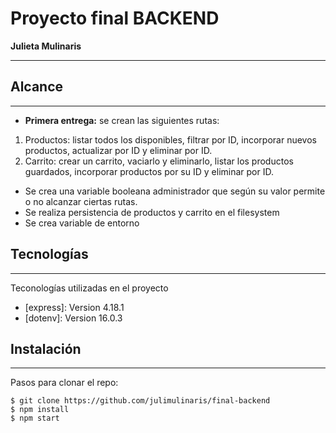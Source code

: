 # Proyecto final BACKEND
**Julieta Mulinaris**
***

## Alcance
***
* **Primera entrega:** se crean las siguientes rutas:
1) Productos: listar todos los disponibles, filtrar por ID, incorporar nuevos productos, actualizar por ID y eliminar por ID.
2) Carrito: crear un carrito, vaciarlo y eliminarlo, listar los productos guardados, incorporar productos por su ID y eliminar por ID.
- Se crea una variable booleana administrador que según su valor permite o no alcanzar ciertas rutas.
- Se realiza persistencia de productos y carrito en el filesystem
- Se crea variable de entorno


## Tecnologías
***
Teconologías utilizadas en el proyecto
* [express]: Version 4.18.1
* [dotenv]:  Version 16.0.3

## Instalación
***
Pasos para clonar el repo:
```
$ git clone https://github.com/julimulinaris/final-backend
$ npm install
$ npm start
```